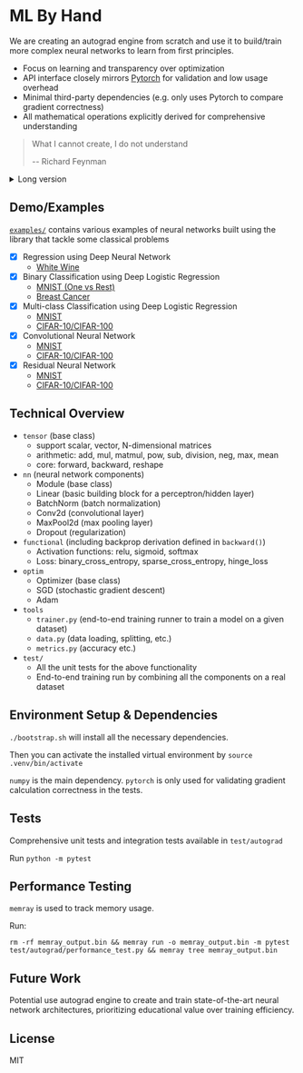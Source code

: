 # ML By Hand

We are creating an autograd engine from scratch and use it to build/train more complex neural networks to learn from first principles.

- Focus on learning and transparency over optimization
- API interface closely mirrors [Pytorch](https://github.com/pytorch/pytorch/tree/main) for validation and low usage overhead
- Minimal third-party dependencies (e.g. only uses Pytorch to compare gradient correctness)
- All mathematical operations explicitly derived for comprehensive understanding

> What I cannot create, I do not understand
>
> -- Richard Feynman

<details>
  <summary>Long version</summary>

  **Autograd** ([wikipedia](https://en.wikipedia.org/wiki/Automatic_differentiation)) computes exact derivatives by tracking computations and applying the chain rule systematically. It enables efficient backpropagation in neural networks, allowing them to learn from errors and adjust parameters automatically.

  The primary motivation is to learn about neural networks from scratch and from first principles. There are many good ML libraries out there (e.g. Tensorflow, Pytorch, Scikit-learn, etc.) that are well-optimized and have a lot of features. But they often introduce lots of abstractions, which hides the underlying concepts and make it difficult to understand how they work. I believe, to better utilize those abstractions/libraries, we must first understand how everything works from ground up. This is the guiding princple for this project. All mathematical and calculus operations are explicitly derived in the code without abstraction. Also, debugging a neural network, especially the `backward()` implementations of various functions (e.g. loss, and activation), offers a rewarding learning experience.

  This project took inspiration from [Micrograd](https://github.com/karpathy/micrograd/tree/master), and kept the API interface as close as possible to [Pytorch](https://github.com/pytorch/pytorch/tree/main) to reduce extra usage overhead and utilize it to validate correctness.
</details>

## Demo/Examples

[`examples/`](https://github.com/workofart/ml-by-hand/tree/main/examples) contains various examples of neural networks built using the library that tackle some classical problems

- [x] Regression using Deep Neural Network
  - [White Wine](https://github.com/workofart/ml-by-hand/blob/a2d55fdd9dc969f3848e0b15c3ac01a47736e655/test/autograd/test_train.py#L30)
- [x] Binary Classification using Deep Logistic Regression
  - [MNIST (One vs Rest)](https://github.com/workofart/ml-by-hand/blob/f4d3ab9e7903e2e675bdcd781695ab3e23908472/examples/mnist.py#L82)
  - [Breast Cancer](https://github.com/workofart/ml-by-hand/blob/f4d3ab9e7903e2e675bdcd781695ab3e23908472/test/autograd/test_train.py#L12)
- [x] Multi-class Classification using Deep Logistic Regression
  - [MNIST](https://github.com/workofart/ml-by-hand/blob/f4d3ab9e7903e2e675bdcd781695ab3e23908472/examples/mnist.py#L14)
  - [CIFAR-10/CIFAR-100](https://github.com/workofart/ml-by-hand/blob/f4d3ab9e7903e2e675bdcd781695ab3e23908472/examples/cifar.py#L13)
- [x] Convolutional Neural Network
  - [MNIST](https://github.com/workofart/ml-by-hand/blob/a2d55fdd9dc969f3848e0b15c3ac01a47736e655/examples/mnist.py#L37)
  - [CIFAR-10/CIFAR-100](https://github.com/workofart/ml-by-hand/blob/f8dbe2454fa2b04fe2fe2a9bca02c584c9c7b54a/examples/cifar.py#L35)
- [x] Residual Neural Network
  - [MNIST](https://github.com/workofart/ml-by-hand/blob/09c680f9864c842f5e4d543f4cc837fd15dd5269/examples/mnist.py#L15)
  - [CIFAR-10/CIFAR-100](https://github.com/workofart/ml-by-hand/blob/09c680f9864c842f5e4d543f4cc837fd15dd5269/examples/cifar.py#L36)

## Technical Overview
- `tensor` (base class)
  - support scalar, vector, N-dimensional matrices
  - arithmetic: add, mul, matmul, pow, sub, division, neg, max, mean
  - core: forward, backward, reshape
- `nn` (neural network components)
  - Module (base class)
  - Linear (basic building block for a perceptron/hidden layer)
  - BatchNorm (batch normalization)
  - Conv2d (convolutional layer)
  - MaxPool2d (max pooling layer)
  - Dropout (regularization)
- `functional` (including backprop derivation defined in `backward()`)
  - Activation functions: relu, sigmoid, softmax
  - Loss: binary_cross_entropy, sparse_cross_entropy, hinge_loss
- `optim`
  - Optimizer (base class)
  - SGD (stochastic gradient descent)
  - Adam
- `tools`
  - `trainer.py` (end-to-end training runner to train a model on a given dataset)
  - `data.py` (data loading, splitting, etc.)
  - `metrics.py` (accuracy etc.)
- `test/`
  - All the unit tests for the above functionality
  - End-to-end training run by combining all the components on a real dataset

## Environment Setup & Dependencies
`./bootstrap.sh` will install all the necessary dependencies.

Then you can activate the installed virtual environment by `source .venv/bin/activate`

`numpy` is the main dependency. `pytorch` is only used for validating gradient calculation correctness in the tests.

## Tests
Comprehensive unit tests and integration tests available in `test/autograd`

Run `python -m pytest`

## Performance Testing

`memray` is used to track memory usage.

Run:
```
rm -rf memray_output.bin && memray run -o memray_output.bin -m pytest test/autograd/performance_test.py && memray tree memray_output.bin
```

## Future Work
Potential use autograd engine to create and train state-of-the-art neural network architectures, prioritizing educational value over training efficiency.

## License
MIT
